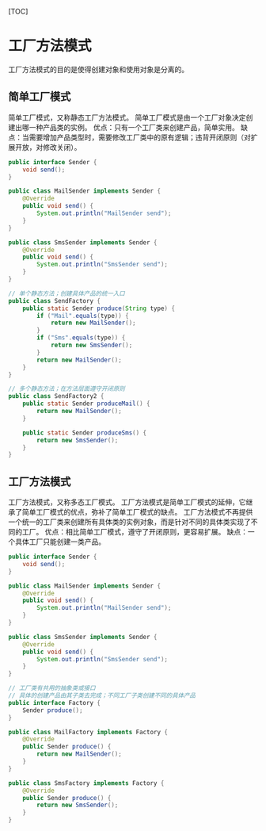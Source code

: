 [TOC]

# 工厂方法模式

工厂方法模式的目的是使得创建对象和使用对象是分离的。

## 简单工厂模式

简单工厂模式，又称静态工厂方法模式。
简单工厂模式是由一个工厂对象决定创建出哪一种产品类的实例。
优点：只有一个工厂类来创建产品，简单实用。
缺点：当需要增加产品类型时，需要修改工厂类中的原有逻辑；违背开闭原则（对扩展开放，对修改关闭）。

```java
public interface Sender {
    void send();
}

public class MailSender implements Sender {
    @Override
    public void send() {
        System.out.println("MailSender send");
    }
}

public class SmsSender implements Sender {
    @Override
    public void send() {
        System.out.println("SmsSender send");
    }
}

// 单个静态方法；创建具体产品的统一入口
public class SendFactory {
    public static Sender produce(String type) {
        if ("Mail".equals(type)) {
            return new MailSender();
        }
        if ("Sms".equals(type)) {
            return new SmsSender();
        }
        return new MailSender();
    }
}

// 多个静态方法；在方法层面遵守开闭原则
public class SendFactory2 {
    public static Sender produceMail() {
        return new MailSender();
    }

    public static Sender produceSms() {
        return new SmsSender();
    }
}
```

## 工厂方法模式

工厂方法模式，又称多态工厂模式。
工厂方法模式是简单工厂模式的延伸，它继承了简单工厂模式的优点，弥补了简单工厂模式的缺点。
工厂方法模式不再提供一个统一的工厂类来创建所有具体类的实例对象，而是针对不同的具体类实现了不同的工厂。
优点：相比简单工厂模式，遵守了开闭原则，更容易扩展。
缺点：一个具体工厂只能创建一类产品。

```java
public interface Sender {
    void send();
}

public class MailSender implements Sender {
    @Override
    public void send() {
        System.out.println("MailSender send");
    }
}

public class SmsSender implements Sender {
    @Override
    public void send() {
        System.out.println("SmsSender send");
    }
}

// 工厂类有共用的抽象类或接口
// 具体的创建产品由其子类去完成；不同工厂子类创建不同的具体产品
public interface Factory {
    Sender produce();
}

public class MailFactory implements Factory {
    @Override
    public Sender produce() {
        return new MailSender();
    }
}

public class SmsFactory implements Factory {
    @Override
    public Sender produce() {
        return new SmsSender();
    }
}
```
